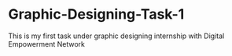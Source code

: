 # Graphic-Designing-Task-1
This is my first task under graphic designing internship with Digital Empowerment Network
